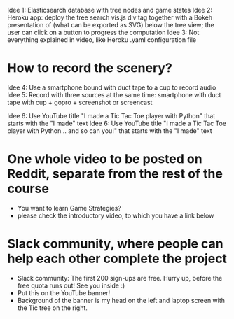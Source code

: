 











Idee 1: Elasticsearch database with tree nodes and game states
Idee 2: Heroku app: deploy the tree search vis.js div tag together with a Bokeh presentation of (what can be exported as SVG) below the tree view; the user can click on a button to progress the computation
Idee 3: Not everything explained in video, like Heroku .yaml configuration file

# How to record the scenery?

Idee 4: Use a smartphone bound with duct tape to a cup to record audio
Idee 5: Record with three sources at the same time: smartphone with duct tape with cup + gopro + screenshot or screencast

Idee 6: Use YouTube title "I made a Tic Tac Toe player with Python" that starts with the "I made" text
Idee 6: Use YouTube title "I made a Tic Tac Toe player with Python... and so can you!" that starts with the "I made" text

# One whole video to be posted on Reddit, separate from the rest of the course

* You want to learn Game Strategies?
* please check the introductory video, to which you have a link below

# Slack community, where people can help each other complete the project

* Slack community: The first 200 sign-ups are free. Hurry up, before the free quota runs out! See you inside :)
* Put this on the YouTube banner!
* Background of the banner is my head on the left and laptop screen with the Tic tree on the right.
